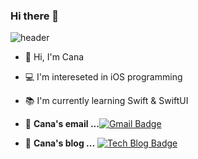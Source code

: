 ### Hi there 👋
![header](https://capsule-render.vercel.app/api?type=rounded&color=4D75DB&section=header&text=Cana's%20github&fontColor=ffffff)

- 👋   Hi, I'm Cana
- 💻   I'm intereseted in iOS programming
- 📚   I'm currently learning Swift & SwiftUI

- 📮  **Cana's email ...**[![Gmail Badge](https://img.shields.io/badge/Gmail-d14836?style=flat-square&logo=Gmail&logoColor=white&link=mailto:absolute0017@gmail.com)](mailto:absolute0017@gmail.com)

- 📒  **Cana's blog ...** [![Tech Blog Badge](http://img.shields.io/badge/-Tech%20blog-black?style=flat-square&logo=blogger&logoColor=white&link=https://cana17.tistory.com/)](https://cana17.tistory.com/)

 <!-- ![Most Used Languages](https://github-readme-stats.vercel.app/api?username=woojinchoi17&count_private=true) -->
<!-- [![Solved.ac Profile](http://mazassumnida.wtf/api/v2/generate_badge?boj=monetary)](https://solved.ac/monetary/) -->

<!--
**woojinchoi17/woojinchoi17** is a ✨ _special_ ✨ repository because its `README.md` (this file) appears on your GitHub profile.

Here are some ideas to get you started:

- 🔭 I’m currently working on ...
- 🌱 I’m currently learning ...
- 👯 I’m looking to collaborate on ...
- 🤔 I’m looking for help with ...
- 💬 Ask me about ...
- 📫 How to reach me: ...
- 😄 Pronouns: ...
- ⚡ Fun fact: ...
-->
